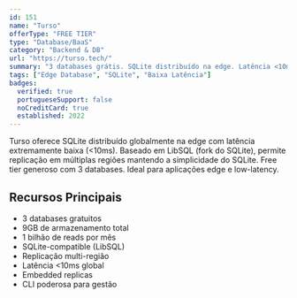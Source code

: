 ```yaml
---
id: 151
name: "Turso"
offerType: "FREE TIER"
type: "Database/BaaS"
category: "Backend & DB"
url: "https://turso.tech/"
summary: "3 databases grátis. SQLite distribuído na edge. Latência <10ms global. LibSQL."
tags: ["Edge Database", "SQLite", "Baixa Latência"]
badges:
  verified: true
  portugueseSupport: false
  noCreditCard: true
  established: 2022
---
```


Turso oferece SQLite distribuído globalmente na edge com latência extremamente baixa (<10ms). Baseado em LibSQL (fork do SQLite), permite replicação em múltiplas regiões mantendo a simplicidade do SQLite. Free tier generoso com 3 databases. Ideal para aplicações edge e low-latency.

## Recursos Principais

- 3 databases gratuitos
- 9GB de armazenamento total
- 1 bilhão de reads por mês
- SQLite-compatible (LibSQL)
- Replicação multi-região
- Latência <10ms global
- Embedded replicas
- CLI poderosa para gestão
